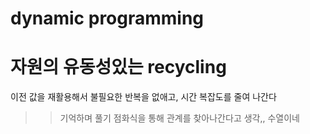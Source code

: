 # dynamic programming
# 자원의 유동성있는 recycling
 이전 값을 재활용해서 불필요한 반복을 없애고, 시간 복잡도를 줄여 나간다

 >> 기억하며 풀기
 점화식을 통해 관계를 찾아나간다고 생각,, 수열이네